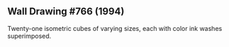 ## Wall Drawing #766 (1994)

Twenty-one isometric cubes of varying sizes, each with color ink washes superimposed.